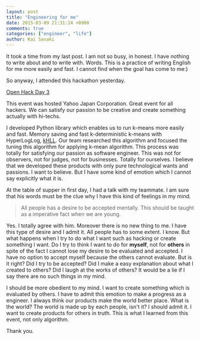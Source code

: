 ```yaml
---
layout: post
title: "Engineering for me"
date: 2015-03-09 21:31:24 +0900
comments: true
categories: ["engineer", "life"]
author: Kai Sasaki
---
```


It took a time from my last post. I am not so busy, in honest. I have nothing to write about and to write with. Words.
This is a practice of writing English for me more easily and fast. I cannot find when the goal has come to me:)

<!-- more -->

So anyway, I attended this hackathon yesterday.

[Open Hack Day 3](http://hackday.jp/open/)

This event was hosted Yahoo Japan Corporation. Great event for all hackers. We can satisfy our passion to be creative
and create something actually with hi-techs.

I developed Python library which enables us to run k-means more easily and fast. Memory saving and fast k-deterministic k-means with HyperLogLog, [kHLL](https://github.com/PhysicsEngine/kHLL). Our team researched this algorithm and focused the tuning this algorithm for applying k-mean algorithm. This process was totally for satisfying our passion as software engineer. This was not for observers, not for judges, not for businesses. Totally for ourselves. I believe that we developed these products with only pure technological wants and passions. I want to believe. But I have some kind of emotion which I cannot say explicitly what it is.

At the table of supper in first day, I had a talk with my teammate. I am sure that his words must be the clue why I have this kind of feelings in my mind.

> All people has a desire to be accepted mentally. This should be taught as a imperative fact when we are young.

Yes. I totally agree with him. Moreover there is no new thing to me. I have this type of desire and I admit it. All people has to some extent. I know. But what happens when I try to do what I want such as hacking or create something I want. Do I try to think I want to do for **myself**, not for **others** in spite of the fact I cannot lose my desire to be evaluated and accepted. I have no option to accept myself because the others cannot evaluate. But is it right? Did I try to be accepted? Did I make a easy explanation about what I created to others? Did I laugh at the works of others? It would be a lie if I say there are no such things in my mind.

I should be more obedient to my mind. I want to create something which is evaluated by others. I have to admit this emotion to make a progress as a engineer. I always think our products make the world better place. What is the world? The world is made up by each people, isn't it? I should admit it. I want to create products for others in truth. This is what I learned from this event, not only algorithm.

Thank you.
